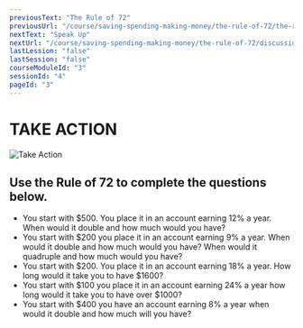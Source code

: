 ```yaml
---
previousText: "The Rule of 72"
previousUrl: "/course/saving-spending-making-money/the-rule-of-72/the-rule-of-72"
nextText: "Speak Up"
nextUrl: "/course/saving-spending-making-money/the-rule-of-72/discussion"
lastLession: "false"
lastSession: "false"
courseModuleId: "3"
sessionId: "4"
pageId: "3"
---
```



# TAKE ACTION
![Take Action](/assets/img/take-action.jpg)


## Use the Rule of 72 to complete the questions below.
- You start with $500. You place it in an account earning 12% a year. When would  it double and how much would you have?
- You start with $200 you place it in an account earning 9% a year. When would it double and how much would you have? When would it quadruple and how much would you have?
- You start with $200. You place it in an account earning 18% a year. How long would it take you to have $1600?
- You start with $100 you place it in an account earning 24% a year how long would it take you to have over $1000?
- You start with $400 you have an account earning 8% a year when would it double and how much will you have?
